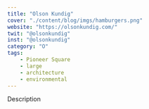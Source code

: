 ```yaml
---
title: "Olson Kundig"
cover: "./content/blog/imgs/hamburgers.png"
website: "https://olsonkundig.com/"
twit: "@olsonkundig"
inst: "@olsonkundig"
category: "O"
tags:
    - Pioneer Square
    - large
    - architecture
    - environmental
---
```


Description
